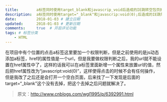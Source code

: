 ```yaml
---
title:        a标签同时使用target_blank和javascrip_void后造成的IE跳转空包页的bug # 标题
description:  a标签同时使用target="_blank"和javascrip:void(0);后造成的IE跳转空白页的bug  # 副标题
date:         2018-01-03 # 建立日期
updated:      2018-01-03 # 更新日期
comments:     true  # 开启评论功能
tags: # 标签分类
    - HTML
---
```




在项目中有个位置的点击a标签这里要加一个权限判断，但是之前使用的是js动态添加a标签，href的属性值是一个url，但是我要做权限判断之后，我的url就不能设置在href属性中了，这样的话我可以在a标签里面新增一个属性来放置url的值，然后把href属性改为“javascript:void(0)”，这样使得点击的时候不会有任何操作，但是我改了之后还是会打开一个空白页面，后来找了一下发现是后面的target=“_blank”这个没有去掉，把这个去掉之后问题就解决了。

> 原文：http://www.cnblogs.com/wgl1995/p/6392991.html